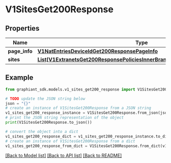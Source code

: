 # V1SitesGet200Response


## Properties

Name | Type | Description | Notes
------------ | ------------- | ------------- | -------------
**page_info** | [**V1NatEntriesDeviceIdGet200ResponsePageInfo**](V1NatEntriesDeviceIdGet200ResponsePageInfo.md) |  | [optional] 
**sites** | [**List[V1ExtranetsGet200ResponsePoliciesInnerBranchesExcludedDevicesInnerSite]**](V1ExtranetsGet200ResponsePoliciesInnerBranchesExcludedDevicesInnerSite.md) |  | [optional] 

## Example

```python
from graphiant_sdk.models.v1_sites_get200_response import V1SitesGet200Response

# TODO update the JSON string below
json = "{}"
# create an instance of V1SitesGet200Response from a JSON string
v1_sites_get200_response_instance = V1SitesGet200Response.from_json(json)
# print the JSON string representation of the object
print(V1SitesGet200Response.to_json())

# convert the object into a dict
v1_sites_get200_response_dict = v1_sites_get200_response_instance.to_dict()
# create an instance of V1SitesGet200Response from a dict
v1_sites_get200_response_from_dict = V1SitesGet200Response.from_dict(v1_sites_get200_response_dict)
```
[[Back to Model list]](../README.md#documentation-for-models) [[Back to API list]](../README.md#documentation-for-api-endpoints) [[Back to README]](../README.md)


